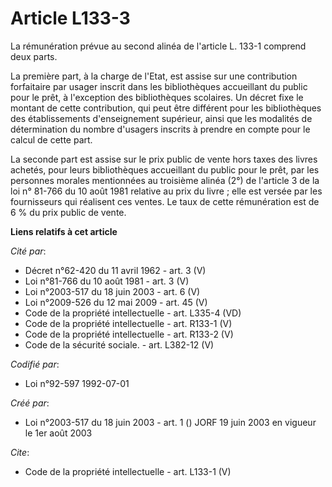 # Article L133-3

La rémunération prévue au second alinéa de l'article L. 133-1 comprend deux parts. 

La première part, à la charge de l'Etat, est assise sur une contribution forfaitaire par usager inscrit dans les
bibliothèques accueillant du public pour le prêt, à l'exception des bibliothèques scolaires. Un décret fixe le montant de
cette contribution, qui peut être différent pour les bibliothèques des établissements d'enseignement supérieur, ainsi que les
modalités de détermination du nombre d'usagers inscrits à prendre en compte pour le calcul de cette part. 

La seconde part est assise sur le prix public de vente hors taxes des livres achetés, pour leurs bibliothèques accueillant du
public pour le prêt, par les personnes morales mentionnées au troisième alinéa (2°) de l'article 3 de la loi n° 81-766 du 10
août 1981 relative au prix du livre ; elle est versée par les fournisseurs qui réalisent ces ventes. Le taux de cette
rémunération est de 6 % du prix public de vente.

**Liens relatifs à cet article**

_Cité par_:

  - Décret n°62-420 du 11 avril 1962 - art. 3 (V)
  - Loi n°81-766 du 10 août 1981 - art. 3 (V)
  - Loi n°2003-517 du 18 juin 2003 - art. 6 (V)
  - Loi n°2009-526 du 12 mai 2009 - art. 45 (V)
  - Code de la propriété intellectuelle - art. L335-4 (VD)
  - Code de la propriété intellectuelle - art. R133-1 (V)
  - Code de la propriété intellectuelle - art. R133-2 (V)
  - Code de la sécurité sociale. - art. L382-12 (V)

_Codifié par_:

  - Loi n°92-597 1992-07-01

_Créé par_:

  - Loi n°2003-517 du 18 juin 2003 - art. 1 () JORF 19 juin 2003 en vigueur le 1er août 2003

_Cite_:

  - Code de la propriété intellectuelle - art. L133-1 (V)
